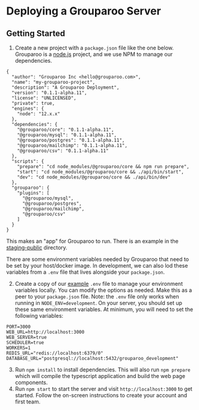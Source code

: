 # Deploying a Grouparoo Server

## Getting Started

1. Create a new project with a `package.json` file like the one below. Grouparoo is a [node.js](https://nodejs.org/) project, and we use NPM to manage our dependencies.

```json:readme_deploy
{
  "author": "Grouparoo Inc <hello@grouparoo.com>",
  "name": "my-grouparoo-project",
  "description": "A Grouparoo Deployment",
  "version": "0.1.1-alpha.11",
  "license": "UNLICENSED",
  "private": true,
  "engines": {
    "node": "12.x.x"
  },
  "dependencies": {
    "@grouparoo/core": "0.1.1-alpha.11",
    "@grouparoo/mysql": "0.1.1-alpha.11",
    "@grouparoo/postgres": "0.1.1-alpha.11",
    "@grouparoo/mailchimp": "0.1.1-alpha.11",
    "@grouparoo/csv": "0.1.1-alpha.11"
  },
  "scripts": {
    "prepare": "cd node_modules/@grouparoo/core && npm run prepare",
    "start": "cd node_modules/@grouparoo/core && ./api/bin/start",
    "dev": "cd node_modules/@grouparoo/core && ./api/bin/dev"
  },
  "grouparoo": {
    "plugins": [
      "@grouparoo/mysql",
      "@grouparoo/postgres",
      "@grouparoo/mailchimp",
      "@grouparoo/csv"
    ]
  }
}
```

This makes an "app" for Grouparoo to run. There is an example in the [staging-public](https://github.com/grouparoo/grouparoo/tree/master/apps/staging-public) directory.

There are some environment variables needed by Grouparoo that need to be set by your host/docker image. In development, we can also lod these variables from a `.env` file that lives alongside your `package.json`.

2. Create a copy of our [example](https://github.com/grouparoo/grouparoo/blob/master/apps/staging-public/.env.example) `.env` file to manage your environment variables locally. You can modify the options as needed. Make this as a peer to your `package.json` file. Note: the `.env` file only works when running in `NODE_ENV=development`. On your server, you should set up these same environment variables. At minimum, you will need to set the following variables:

```shell
PORT=3000
WEB_URL=http://localhost:3000
WEB_SERVER=true
SCHEDULER=true
WORKERS=1
REDIS_URL="redis://localhost:6379/0"
DATABASE_URL="postgresql://localhost:5432/grouparoo_development"
```

3. Run `npm install` to install dependencies. This will also run `npm prepare` which will compile the typescript application and build the web page components.
4. Run `npm start` to start the server and visit `http://localhost:3000` to get started. Follow the on-screen instructions to create your account and first team.
